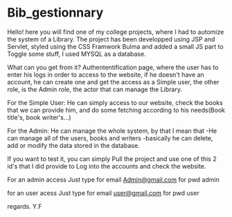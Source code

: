 # Bib_gestionnary
Hello!
here you will find one of my college projects, where I had to automize the system of a Library.
The project has been developped using JSP and Servlet, styled using the CSS Framwork Bulma and added a small JS part to Toggle some stuff, I used MYSQL as a database.

What can you get from it? 
  Authententification page, where the user has to enter his logs in order to access to the website, if he doesn't have an account, he can create one and get the access as a Simple user, the other role, is the Admin role, the actor that can manage the Library.
  
  For the Simple User:
    He can simply access to our website, check the books that we can provide him, and do some fetching according to his needs(Book title's, book writer's...)
    
  For the Admin:
    He can manage the whole system, by that I mean that
      -He can manage all of the users, books and writers
      -basically he can delete, add or modify the data stored in the database.

If you want to test it, you can simply Pull the project and use one of this 2 id's that I did provide to Log into the accounts and check the website.

For an admin access
Just type
for email Admin@gmail.com
for pwd admin

for an user acess
Just type
for email user@gmail.com
for pwd user

regards. Y.F
